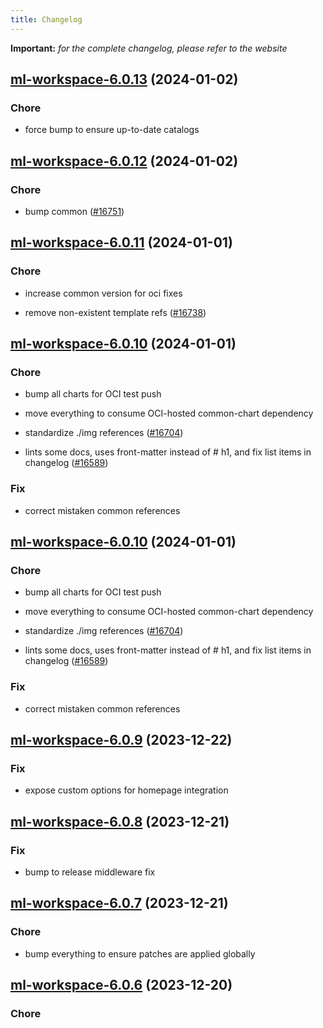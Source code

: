```yaml
---
title: Changelog
---
```


**Important:**
*for the complete changelog, please refer to the website*



## [ml-workspace-6.0.13](https://github.com/truecharts/charts/compare/ml-workspace-6.0.12...ml-workspace-6.0.13) (2024-01-02)

### Chore



- force bump to ensure up-to-date catalogs


## [ml-workspace-6.0.12](https://github.com/truecharts/charts/compare/ml-workspace-6.0.11...ml-workspace-6.0.12) (2024-01-02)

### Chore



- bump common ([#16751](https://github.com/truecharts/charts/issues/16751))


## [ml-workspace-6.0.11](https://github.com/truecharts/charts/compare/ml-workspace-6.0.10...ml-workspace-6.0.11) (2024-01-01)

### Chore



- increase common version for oci fixes

- remove non-existent template refs ([#16738](https://github.com/truecharts/charts/issues/16738))


## [ml-workspace-6.0.10](https://github.com/truecharts/charts/compare/ml-workspace-6.0.9...ml-workspace-6.0.10) (2024-01-01)

### Chore



- bump all charts for OCI test push

- move everything to consume OCI-hosted common-chart dependency

- standardize ./img references ([#16704](https://github.com/truecharts/charts/issues/16704))

- lints some docs, uses front-matter instead of # h1, and fix list items in changelog ([#16589](https://github.com/truecharts/charts/issues/16589))

### Fix



- correct mistaken common references


## [ml-workspace-6.0.10](https://github.com/truecharts/charts/compare/ml-workspace-6.0.9...ml-workspace-6.0.10) (2024-01-01)

### Chore



- bump all charts for OCI test push

- move everything to consume OCI-hosted common-chart dependency

- standardize ./img references ([#16704](https://github.com/truecharts/charts/issues/16704))

- lints some docs, uses front-matter instead of # h1, and fix list items in changelog ([#16589](https://github.com/truecharts/charts/issues/16589))

### Fix



- correct mistaken common references
## [ml-workspace-6.0.9](https://github.com/truecharts/charts/compare/ml-workspace-6.0.8...ml-workspace-6.0.9) (2023-12-22)

### Fix

- expose custom options for homepage integration

## [ml-workspace-6.0.8](https://github.com/truecharts/charts/compare/ml-workspace-6.0.7...ml-workspace-6.0.8) (2023-12-21)

### Fix

- bump to release middleware fix

## [ml-workspace-6.0.7](https://github.com/truecharts/charts/compare/ml-workspace-6.0.6...ml-workspace-6.0.7) (2023-12-21)

### Chore

- bump everything to ensure patches are applied globally

## [ml-workspace-6.0.6](https://github.com/truecharts/charts/compare/ml-workspace-6.0.5...ml-workspace-6.0.6) (2023-12-20)

### Chore
